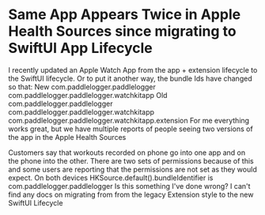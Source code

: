 
# Same App Appears Twice in Apple Health Sources since migrating to SwiftUI App Lifecycle

I recently updated an Apple Watch App from the app + extension lifecycle to the SwiftUI lifecycle.
Or to put it another way, the bundle Ids have changed so that:
New
com.paddlelogger.paddlelogger
com.paddlelogger.paddlelogger.watchkitapp
Old
com.paddlelogger.paddlelogger
com.paddlelogger.paddlelogger.watchkitapp
com.paddlelogger.paddlelogger.watchkitapp.extension
For me everything works great, but we have multiple reports of people seeing two versions of the app in the Apple Health Sources

Customers say that workouts recorded on phone go into one app and on the phone into the other. There are two sets of permissions because of this and some users are reporting that the permissions are not set as they would expect.
On both devices
HKSource.default().bundleIdentifier is com.paddlelogger.paddlelogger
Is this something I've done wrong? I can't find any docs on migrating from from the legacy Extension style to the new SwiftUI Lifecycle

        